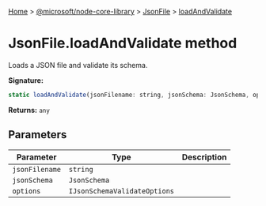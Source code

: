 [Home](./index) &gt; [@microsoft/node-core-library](./node-core-library.md) &gt; [JsonFile](./node-core-library.jsonfile.md) &gt; [loadAndValidate](./node-core-library.jsonfile.loadandvalidate.md)

# JsonFile.loadAndValidate method

Loads a JSON file and validate its schema.

**Signature:**
```javascript
static loadAndValidate(jsonFilename: string, jsonSchema: JsonSchema, options?: IJsonSchemaValidateOptions): any;
```
**Returns:** `any`

## Parameters

|  Parameter | Type | Description |
|  --- | --- | --- |
|  `jsonFilename` | `string` |  |
|  `jsonSchema` | `JsonSchema` |  |
|  `options` | `IJsonSchemaValidateOptions` |  |

